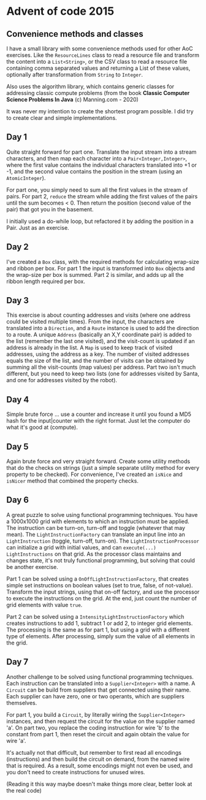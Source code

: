 # Advent of code 2015

## Convenience methods and classes
I have a small library with some convenience methods used for other AoC exercises. Like the ```ResourceLines``` class 
to read a resource file and transform the content into a ```List<String>```, or the CSV class to read a resource 
file containing comma separated values and returning a List of these values, optionally after transformation from 
```String``` to ```Integer```.

Also uses the algorithm library, which contains generic classes for addressing classic compute problems (from the book 
**Classic Computer Science Problems In Java** (c) Manning.com - 2020) 

It was never my intention to create the shortest program possible. I did try to create clear and simple implementations.

## Day 1
Quite straight forward for part one. Translate the input stream into a stream characters, and then map each character 
into a ```Pair<Integer,Integer>```, where the first value contains the individual characters translated into +1 or -1,
and the second value contains  the position in the stream (using an ```AtomicInteger```).

For part one, you simply need to sum all the first values in the stream of pairs. For part 2, ```reduce``` the stream
while adding the first values of the pairs until the sum becomes < 0. Then return the position (second value of the 
pair)  that got you in the basement.

I initially used a do-while loop, but refactored it by adding the position in a Pair. Just as an exercise.

## Day 2
I've created a ```Box``` class, with the required methods for calculating wrap-size and ribbon per box. 
For part 1 the input is transformed into ```Box``` objects and the wrap-size per box is summed. Part 2 is similar, 
and adds up all the ribbon length  required per box.

## Day 3
This exercise is about counting addresses and visits (where one address could be visited multiple times). From the 
input, the characters are translated into a ```Direction```, and a ```Route``` instance is used to add the direction 
to a route. A unique ```Address``` (basically an X,Y coordinate pair) is added to the list (remember the last one 
visited), and the visit-count is updated if an address is already in the list. A ```Map``` is used to keep track of 
visited addresses, using the  address as a key. The number of visited addresses equals 
the size of the list, and the number of visits can be obtained by summing all the visit-counts (map values) per address.
Part two isn't much different, but you need to keep two lists (one for addresses visited by Santa, and one for 
addresses visited by the robot).

## Day 4
Simple brute force ... use a counter and increase it until you found a MD5 hash for the input|counter with the right 
format. Just let the computer do what it's good at (compute).

## Day 5
Again brute force and  very straight forward. Create some utility methods that do the checks on strings (just a simple
separate utility method for every property to be checked). For convenience, I've created an ```isNice``` and 
```isNicer``` method that combined the property checks. 

## Day 6
A great puzzle to solve using functional programming techniques. You have a 1000x1000 grid with elements to which an 
instruction must be applied. The instruction can be turn-on, turn-off and toggle (whatever that may mean).
The ```LightInstructionFactory``` can  translate an input line into an ```LightInstruction``` (toggle, turn-off, 
turn-on). The ```LightInstructionProcessor``` can initialize a grid with initial values, and can ```execute(...)``` 
```LightInstructions``` on that grid. As the processor class maintains and changes state, it's not truly functional 
programming, but solving that could be another exercise.

Part 1 can be solved using a ```OnOffLightInstructionFactory```, that creates simple set instructions on boolean values 
(set to true, false, of not-value). Transform the input strings, using that on-off factory, and use the processor to 
execute  the instructions on the grid. At the end, just count the number of grid elements with value ```true```.

Part 2 can be solved using a ```IntensityLightInstructionFactory``` which creates instructions to add 1, subtract 1 
or add 2, to integer grid elements. The processing is the same as for part 1, but using  a  grid with a different type
of elements. After processing, simply sum the value of all elements in  the grid. 

## Day 7
Another challenge to be solved using functional programming techniques. Each instruction can be translated into a 
```Supplier<Integer>``` with a name. A ```Circuit``` can be build from suppliers that get connected using their name. 
Each supplier can have zero, one or two operants, which are suppliers themselves.

For part 1, you build a ```Circuit```, by literally wiring the ```Supplier<Integer>``` instances, and then request the
circuit for the value on the supplier named 'a'. On part two, you replace the coding  instruction for wire 
'b' to the constant from part 1, then reset the circuit and again obtain  the value for wire 'a'.

It's actually not that difficult, but remember to first read all encodings (instructions) and then build the 
circuit on demand, from the named wire that is required. As a result, some encodings might not even be used, and you 
don't need to create instructions for unused wires. 

(Reading it this way maybe doesn't make things more clear, better look at the real code)
